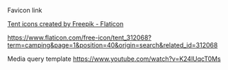 Favicon link

<a href="https://www.flaticon.com/free-icons/tent" title="tent icons">Tent icons created by Freepik - Flaticon</a>

https://www.flaticon.com/free-icon/tent_312068?term=camping&page=1&position=40&origin=search&related_id=312068

Media query template https://www.youtube.com/watch?v=K24lUqcT0Ms